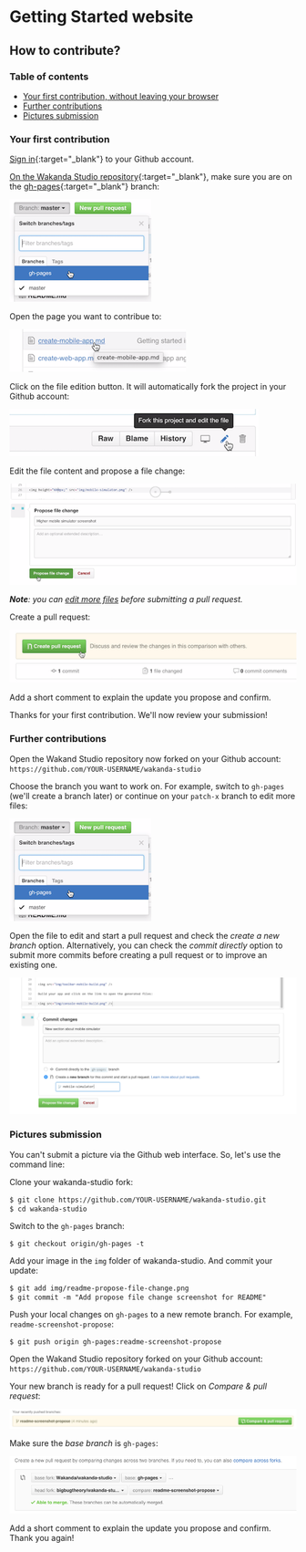 ---
---

# Getting Started website

## How to contribute?

### Table of contents

- [Your first contribution, without leaving your browser](#your-first-contribution)
- [Further contributions](#further-contributions)
- [Pictures submission](#pictures-submission)

### Your first contribution

[Sign in](https://github.com/login){:target="_blank"} to your Github account.

[On the Wakanda Studio repository](https://github.com/Wakanda/wakanda-studio){:target="_blank"}, make sure you are on the [gh-pages](https://github.com/Wakanda/wakanda-studio/tree/gh-pages){:target="_blank"} branch:

![gh-pages](img/readme-gh-pages.png)

Open the page you want to contribue to:

![open-md](img/readme-open-md-file.png)

Click on the file edition button. It will automatically fork the project in your Github account:

![fork-edit-file](img/readme-fork-edit-file.png)

Edit the file content and propose a file change:

![submit-change](img/readme-propose-file-change.png)

_**Note**: you can [edit more files](#further-contributions) before submitting a pull request._

Create a pull request:

![propose-file-change](img/readme-create-pr.png)

Add a short comment to explain the update you propose and confirm.

Thanks for your first contribution. We'll now review your submission!

### Further contributions

Open the Wakand Studio repository now forked on your Github account: `https://github.com/YOUR-USERNAME/wakanda-studio`

Choose the branch you want to work on. For example, switch to `gh-pages` (we'll create a branch later) or continue on your `patch-x` branch to edit more files:

![gh-pages](img/readme-gh-pages.png)

Open the file to edit and start a pull request and check the _create a new branch_ option.
Alternatively, you can check the _commit directly_ option to submit more commits before creating a pull request or to improve an existing one.

![new-branch-pr](img/readme-new-branch-pr.png)

### Pictures submission

You can't submit a picture via the Github web interface. So, let's use the command line:

Clone your wakanda-studio fork:

    $ git clone https://github.com/YOUR-USERNAME/wakanda-studio.git
    $ cd wakanda-studio

Switch to the `gh-pages` branch:

    $ git checkout origin/gh-pages -t

Add your image in the `img` folder of wakanda-studio. And commit your update:

    $ git add img/readme-propose-file-change.png
    $ git commit -m "Add propose file change screenshot for README"
  
Push your local changes on `gh-pages` to a new remote branch. For example, `readme-screenshot-propose`:

    $ git push origin gh-pages:readme-screenshot-propose

Open the Wakand Studio repository forked on your Github account: `https://github.com/YOUR-USERNAME/wakanda-studio`

Your new branch is ready for a pull request! Click on _Compare & pull request_:

 ![pushed-branch-pr](img/readme-pushed-branch-pr.png)

Make sure the _base branch_ is `gh-pages`:

 ![open-pull-request](img/readme-open-pull-request.png)

Add a short comment to explain the update you propose and confirm. Thank you again!